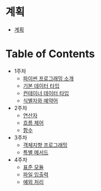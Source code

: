# 계획 
* [계획](https://github.com/bulgemi/shell-love-five/blob/master/%ED%8C%8C%EC%9D%B4%EA%B3%B5%EB%B0%A9/%EA%B3%84%ED%9A%8D.md)
# Table of Contents
* 1주차
    * [파이썬 프로그래밍 소개](https://github.com/bulgemi/shell-love-five/blob/master/%ED%8C%8C%EC%9D%B4%EA%B3%B5%EB%B0%A9/1%EC%A3%BC%EC%B0%A8/1_%ED%8C%8C%EC%9D%B4%EC%8D%AC%20_%ED%94%84%EB%A1%9C%EA%B7%B8%EB%9E%98%EB%B0%8D_%EC%86%8C%EA%B0%9C.md)
    * [기본 데이터 타입](https://github.com/bulgemi/shell-love-five/blob/master/%ED%8C%8C%EC%9D%B4%EA%B3%B5%EB%B0%A9/1%EC%A3%BC%EC%B0%A8/2_%EA%B8%B0%EB%B3%B8_%EB%8D%B0%EC%9D%B4%ED%84%B0_%ED%83%80%EC%9E%85.md)
    * [컨테이너 데이터 타입](https://github.com/bulgemi/shell-love-five/blob/master/%ED%8C%8C%EC%9D%B4%EA%B3%B5%EB%B0%A9/1%EC%A3%BC%EC%B0%A8/3_%EC%BB%A8%ED%85%8C%EC%9D%B4%EB%84%88_%EB%8D%B0%EC%9D%B4%ED%84%B0_%ED%83%80%EC%9E%85.md)
    * [식별자와 예약어](https://github.com/bulgemi/shell-love-five/blob/master/%ED%8C%8C%EC%9D%B4%EA%B3%B5%EB%B0%A9/1%EC%A3%BC%EC%B0%A8/4_%EC%8B%9D%EB%B3%84%EC%9E%90%EC%99%80_%EC%98%88%EC%95%BD%EC%96%B4.md)
* 2주차
    * [연산자](https://github.com/bulgemi/shell-love-five/blob/master/%ED%8C%8C%EC%9D%B4%EA%B3%B5%EB%B0%A9/2%EC%A3%BC%EC%B0%A8/1_%EC%97%B0%EC%82%B0%EC%9E%90.md)
    * [흐름 제어](https://github.com/bulgemi/shell-love-five/blob/master/%ED%8C%8C%EC%9D%B4%EA%B3%B5%EB%B0%A9/2%EC%A3%BC%EC%B0%A8/2_%ED%9D%90%EB%A6%84_%EC%A0%9C%EC%96%B4.md)
    * [함수](https://github.com/bulgemi/shell-love-five/blob/master/%ED%8C%8C%EC%9D%B4%EA%B3%B5%EB%B0%A9/2%EC%A3%BC%EC%B0%A8/3_%ED%95%A8%EC%88%98.md)
* 3주차
    * [객체지향 프로그래밍](https://github.com/bulgemi/shell-love-five/blob/master/%ED%8C%8C%EC%9D%B4%EA%B3%B5%EB%B0%A9/3%EC%A3%BC%EC%B0%A8/1_%EA%B0%9D%EC%B2%B4%EC%A7%80%ED%96%A5_%ED%94%84%EB%A1%9C%EA%B7%B8%EB%9E%98%EB%B0%8D.md)
    * [특별 메서드](https://github.com/bulgemi/shell-love-five/blob/master/%ED%8C%8C%EC%9D%B4%EA%B3%B5%EB%B0%A9/3%EC%A3%BC%EC%B0%A8/2_%ED%8A%B9%EB%B3%84_%EB%A9%94%EC%84%9C%EB%93%9C.md)
* 4주차
    * [표준 모듈](https://github.com/bulgemi/shell-love-five/blob/master/%ED%8C%8C%EC%9D%B4%EA%B3%B5%EB%B0%A9/4%EC%A3%BC%EC%B0%A8/1_%ED%91%9C%EC%A4%80_%EB%AA%A8%EB%93%88.md)
    * [파일 입출력](https://github.com/bulgemi/shell-love-five/blob/master/%ED%8C%8C%EC%9D%B4%EA%B3%B5%EB%B0%A9/4%EC%A3%BC%EC%B0%A8/2_%ED%8C%8C%EC%9D%BC_%EC%9E%85%EC%B6%9C%EB%A0%A5.md)
    * [예외 처리](https://github.com/bulgemi/shell-love-five/blob/master/%ED%8C%8C%EC%9D%B4%EA%B3%B5%EB%B0%A9/4%EC%A3%BC%EC%B0%A8/3_%EC%98%88%EC%99%B8_%EC%B2%98%EB%A6%AC.md)